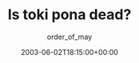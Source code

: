 ---
title: 'Is toki pona dead?'
posts: 3
hash: 't130'
author: 'order_of_may'
date: 2003-06-02T18:15:00+00:00
sources:
  - http://forums.tokipona.org/viewtopic.php%3Ft=130.html
---
